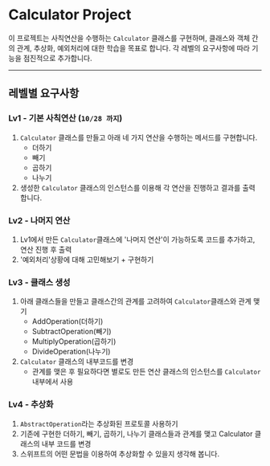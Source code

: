 # Calculator Project

이 프로젝트는 사칙연산을 수행하는 `Calculator` 클래스를 구현하며, 클래스와 객체 간의 관계, 추상화, 예외처리에 대한 학습을 목표로 합니다. 각 레벨의 요구사항에 따라 기능을 점진적으로 추가합니다.

---

## 레벨별 요구사항

### Lv1 - 기본 사칙연산 (`10/28 까지`)

1. `Calculator` 클래스를 만들고 아래 네 가지 연산을 수행하는 메서드를 구현합니다.
   - 더하기
   - 빼기
   - 곱하기
   - 나누기
2. 생성한 `Calculator` 클래스의 인스턴스를 이용해 각 연산을 진행하고 결과를 출력합니다.

### Lv2 - 나머지 연산
1. Lv1에서 만든 `Calculator`클래스에 '나머지 연산'이 가능하도록 코드를 추가하고, 연산 진행 후 출력
2. '예외처리'상황에 대해 고민해보기 + 구현하기

### Lv3 - 클래스 생성
1. 아래 클래스들을 만들고 클래스간의 관계를 고려하여 `Calculator`클래스와 관계 맺기
    - AddOperation(더하기)
    - SubtractOperation(빼기)
    - MultiplyOperation(곱하기)
    - DivideOperation(나누기)
2. `Calculator` 클래스의 내부코드를 변경
     - 관계를 맺은 후 필요하다면 별로도 만든 연산 클래스의 인스턴스를 `Calculator`내부에서 사용

### Lv4 - 추상화
1. `AbstractOperation`라는 추상화된 프로토콜 사용하기
2. 기존에 구현한 더하기, 빼기, 곱하기, 나누기 클래스들과 관계를 맺고 Calculator 클래스의 내부 코드를 변경
3. 스위프트의 어떤 문법을 이용하여 추상화할 수 있을지 생각해 봅니다.









